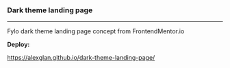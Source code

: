### Dark theme landing page
-----------

Fylo dark theme landing page concept from FrontendMentor.io

**Deploy:**

https://alexglan.github.io/dark-theme-landing-page/